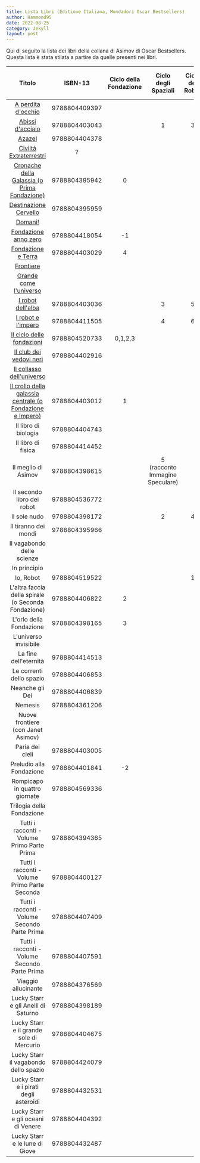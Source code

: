 ```yaml
---
title: Lista Libri (Editione Italiana, Mondadori Oscar Bestsellers)
author: Hammond95
date: 2022-08-25
category: Jekyll
layout: post
---
```

Qui di seguito la lista dei libri della collana di Asimov di Oscar Bestsellers.
Questa lista è stata stilata a partire da quelle presenti nei libri.

<div class="table-wrapper" markdown="block">

Titolo|ISBN-13|Ciclo della Fondazione|Ciclo degli Spaziali|Ciclo dei Robot|Ciclo dell'Impero|Ciclo di Lucky Starr|
|:-:|:-:|:-:|:-:|:-:|:-:|:-:|
<a href="{{site.baseurl}}/#">A perdita d'occhio</a>|9788804409397||||||
<a href="{{site.baseurl}}/9788804403043">Abissi d'acciaio</a>|9788804403043||1|3|||
<a href="{{site.baseurl}}/#">Azazel</a>|9788804404378||||||
<a href="{{site.baseurl}}/#">Civiltà Extraterrestri</a>|?||||||
<a href="{{site.baseurl}}/9788804395942">Cronache della Galassia (o Prima Fondazione)</a>|9788804395942|0|||||
<a href="{{site.baseurl}}/#">Destinazione Cervello</a>|9788804395959||||||
<a href="{{site.baseurl}}/#">Domani!</a>|||||||
<a href="{{site.baseurl}}/9788804418054">Fondazione anno zero</a>|9788804418054|-1|||||
<a href="{{site.baseurl}}/9788804403029">Fondazione e Terra</a>|9788804403029|4|||||
<a href="{{site.baseurl}}/#">Frontiere</a>|||||||
<a href="{{site.baseurl}}/#">Grande come l'universo</a>|||||||
<a href="{{site.baseurl}}/9788804403036">I robot dell'alba</a>|9788804403036||3|5|||
<a href="{{site.baseurl}}/9788804411505">I robot e l'impero</a>|9788804411505||4|6|||
<a href="{{site.baseurl}}/9788804520733">Il ciclo delle fondazioni</a>|9788804520733|0,1,2,3|||||
<a href="{{site.baseurl}}/#">Il club dei vedovi neri</a>|9788804402916||||||
<a href="{{site.baseurl}}/#">Il collasso dell'universo</a>|||||||
<a href="{{site.baseurl}}/9788804403012">Il crollo della galassia centrale (o Fondazione e Impero)</a>|9788804403012|1|||||
Il libro di biologia|9788804404743||||||
Il libro di fisica|9788804414452||||||
Il meglio di Asimov|9788804398615||5 (racconto Immagine Speculare)||||
Il secondo libro dei robot|9788804536772||||||
Il sole nudo|9788804398172||2|4|||
Il tiranno dei mondi|9788804395966||||1||
Il vagabondo delle scienze|||||||
In principio|||||||
Io, Robot|9788804519522|||1|||
L'altra faccia della spirale (o Seconda Fondazione)|9788804406822|2|||||
L'orlo della Fondazione|9788804398165|3|||||
L'universo invisibile|||||||
La fine dell'eternità|9788804414513||||||
Le correnti dello spazio|9788804406853||||2||
Neanche gli Dei|9788804406839||||||
Nemesis|9788804361206||||||
Nuove frontiere (con Janet Asimov)|||||||
Paria dei cieli|9788804403005||||3||
Preludio alla Fondazione|9788804401841|-2|||||
Rompicapo in quattro giornate|9788804569336||||||
Trilogia della Fondazione|||||||
Tutti i racconti - Volume Primo Parte Prima|9788804394365||||||
Tutti i racconti - Volume Primo Parte Seconda|9788804400127||||||
Tutti i racconti - Volume Secondo Parte Prima|9788804407409||||||
Tutti i racconti - Volume Secondo Parte Prima|9788804407591||||||
Viaggio allucinante|9788804376569||||||
Lucky Starr e gli Anelli di Saturno|9788804398189|||||6|
Lucky Starr e il grande sole di Mercurio|9788804404675|||||4|
Lucky Starr il vagabondo dello spazio|9788804424079|||||1|
Lucky Starr e i pirati degli asteroidi|9788804432531|||||2|
Lucky Starr e gli oceani di Venere|9788804404392|||||3|
Lucky Starr e le lune di Giove|9788804432487|||||5|

</div>
